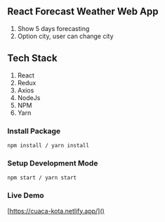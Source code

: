 ## React Forecast Weather Web App
1.  Show 5 days forecasting
1.  Option city, user can change city

## Tech Stack

1. React
1. Redux 
1. Axios
1. NodeJs
1. NPM
1. Yarn

### Install Package

```
npm install / yarn install
```

### Setup Development Mode

```
npm start / yarn start
```

### Live Demo
[https://cuaca-kota.netlify.app/]()
